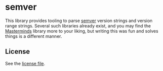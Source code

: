 # semver

This library provides tooling to parse [semver][semver] version strings
and version range strings. Several such libraries already exist, and you may
find the [Masterminds][mm] library more to your liking, but writing this was
fun and solves things is a different manner.

[semver]: https://semver.org
[mm]: https://github.com/Masterminds/semver

## License

See the [license file](./LICENSE).
